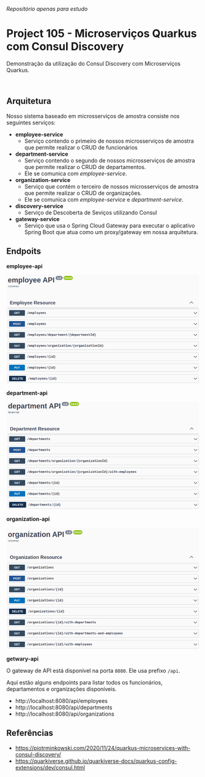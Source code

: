 _Repositório apenas para estudo_

# Project 105 - Microserviços Quarkus com Consul Discovery

Demonstração da utilização do Consul Discovery com Microserviços Quarkus.

<br>

## Arquitetura

Nosso sistema baseado em microsserviços de amostra consiste nos seguintes serviços:

- **employee-service**
  - Serviço contendo o primeiro de nossos microsserviços de amostra que permite realizar o CRUD de funcionários
- **department-service**
  - Serviço contendo o segundo de nossos microsserviços de amostra que permite realizar o CRUD de departamentos.
  - Ele se comunica com _employee-service_.
- **organization-service**
  - Serviço que contém o terceiro de nossos microsserviços de amostra que permite realizar o CRUD de organizações.
  - Ele se comunica com _employee-service_ e _department-service_.
- **discovery-service**
  - Serviço de Descoberta de Seviços utilizando Consul
- **gateway-service**
  - Serviço que usa o Spring Cloud Gateway para executar o aplicativo Spring Boot que atua como um proxy/gateway em nossa arquitetura.

## Endpoits

**employee-api**

![employee-api](doc/img/employee-api.png)

**department-api**

![employee-api](doc/img/department-api.png)

**organization-api**

![employee-api](doc/img/organization-api.png)

**getwary-api**

O gateway de API está disponível na porta `8080`. Ele usa prefixo `/api`.

Aqui estão alguns endpoints para listar todos os funcionários, departamentos e organizações disponíveis.

- http://localhost:8080/api/employees
- http://localhost:8080/api/departments
- http://localhost:8080/api/organizations

## Referências

- https://piotrminkowski.com/2020/11/24/quarkus-microservices-with-consul-discovery/
- https://quarkiverse.github.io/quarkiverse-docs/quarkus-config-extensions/dev/consul.html
